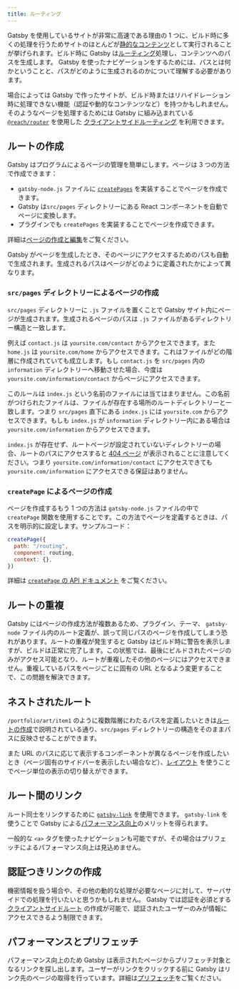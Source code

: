 ```yaml
---
title: ルーティング
---
```


Gatsby を使用しているサイトが非常に高速である理由の 1 つに、ビルド時に多くの処理を行うためサイトのほとんどが[静的なコンテンツ](/docs/adding-app-and-website-functionality/#static-pages)として実行されることが挙げられます。ビルド時に Gatsby は[ルーティング](/docs/glossary#routing)処理し、コンテンツへのパスを生成します。 Gatsby を使ったナビゲーションをするためには、パスとは何かということと、パスがどのように生成されるのかについて理解する必要があります。

場合によっては Gatsby で作ったサイトが、ビルド時またはリハイドレーション時に処理できない機能（認証や動的なコンテンツなど）を持つかもしれません。そのようなページを処理するためには Gatsby に組み込まれている [`@reach/router`](/docs/reach-router-and-gatsby/) を使用した [クライアントサイドルーティング](/docs/client-only-routes-and-user-authentication) を利用できます。

## ルートの作成

Gatsby はプログラムによるページの管理を簡単にします。ページは 3 つの方法で作成できます：

- `gatsby-node.js` ファイルに [`createPages`](/docs/node-apis/#createPages) を実装することでページを作成できます。
- Gatsby は`src/pages` ディレクトリーにある React コンポーネントを自動でページに変換します。
- プラグインでも `createPages` を実装することでページを作成できます。

詳細は[ページの作成と編集](/docs/creating-and-modifying-pages)をご覧ください。

Gatsby がページを生成したとき、そのページにアクセスするためのパスも自動で生成されます。生成されるパスはページがどのように定義されたかによって異なります。

### `src/pages` ディレクトリーによるページの作成

`src/pages` ディレクトリーに `.js` ファイルを置くことで Gatsby サイト内にページが生成されます。生成されるページのパスは `.js` ファイルがあるディレクトリー構造と一致します。

例えば `contact.js` は `yoursite.com/contact` からアクセスできます。また `home.js` は `yoursite.com/home` からアクセスできます。これはファイルがどの階層に作成されていても成立します。もし `contact.js` を `src/pages` 内の `information` ディレクトリーへ移動させた場合、今度は `yoursite.com/information/contact` からページにアクセスできます。

このルールは `index.js` という名前のファイルには当てはまりません。この名前がつけられたファイルは、ファイルが存在する場所のルートディレクトリーと一致します。つまり `src/pages` 直下にある `index.js` には `yoursite.com` からアクセスできます。もしも `index.js` が `information` ディレクトリー内にある場合は `yoursite.com/information` からアクセスできます。

`index.js` が存在せず、ルートページが設定されていないディレクトリーの場合、ルートのパスにアクセスすると [404 ページ](/docs/add-404-page/) が表示されることに注意してください。つまり `yoursite.com/information/contact` にアクセスできても `yoursite.com/information` にアクセスできる保証はありません。

### `createPage` によるページの作成

ページを作成するもう 1 つの方法は `gatsby-node.js` ファイルの中で `createPage` 関数を使用することです。この方法でページを定義するときは、パスを明示的に設定します。サンプルコード：

```js:title=gatsby-node.js
createPage({
  path: "/routing",
  component: routing,
  context: {},
})
```

詳細は [`createPage` の API ドキュメント](/docs/actions/#createPage) をご覧ください。

## ルートの重複

Gatsby にはページの作成方法が複数あるため、プラグイン、テーマ、 `gatsby-node` ファイル内のルート定義が、誤って同じパスのページを作成してしまう恐れがあります。ルートの重複が発生すると Gatsby はビルド時に警告を表示しますが、ビルドは正常に完了します。この状態では、最後にビルドされたページのみがアクセス可能となり、ルートが重複したその他のページにはアクセスできません。重複しているパスをページごとに固有の URL となるよう変更することで、この問題を解決できます。

## ネストされたルート

`/portfolio/art/item1` のように複数階層にわたるパスを定義したいときは[ルートの作成](#creating-routes)で説明されている通り、`src/pages` ディレクトリーの構造をそのままパスに反映させることができます。

また URL のパスに応じて表示するコンポーネントが異なるページを作成したいとき（ページ固有のサイドバーを表示したい場合など）、[レイアウト](/docs/layout-components/) を使うことでページ単位の表示の切り替えができます。

## ルート間のリンク

ルート同士をリンクするために [`gatsby-link`](/docs/gatsby-link/) を使用できます。 `gatsby-link` を使うことで Gatsby による[パフォーマンス向上](#performance-and-prefetching)のメリットを得られます。

一般的な `<a>` タグを使ったナビゲーションも可能ですが、その場合はプリフェッチによるパフォーマンス向上は見込めません。

## 認証つきリンクの作成

機密情報を扱う場合や、その他の動的な処理が必要なページに対して、サーバサイドでの処理を行いたいと思うかもしれません。 Gatsby では認証を必須とする [クライアントサイドルート](/docs/client-only-routes-and-user-authentication) の作成が可能で、認証されたユーザーのみが情報にアクセスできるよう制限できます。

## パフォーマンスとプリフェッチ

パフォーマンス向上のため Gatsby は表示されたページからプリフェッチ対象となるリンクを探し出します。ユーザーがリンクをクリックする前に Gatsby はリンク先のページの取得を行っています。詳細は[プリフェッチ](/docs/how-code-splitting-works/#prefetching-chunks)をご覧ください。

<GuideList slug={props.slug} />
